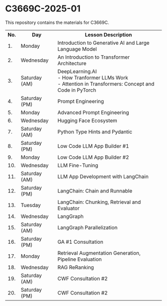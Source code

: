 # C3669C-2025-01

This repository contains the materials for C3669C.

<table>
    <tr>
        <th> No. </th>
        <th> Day </th>
        <th> Lesson Description </th> 
    </tr>
    <tr>
        <td>1.</td>
        <td>Monday</td>
        <td>Introduction to Generative AI and Large Language Model</td>
    </tr>
    <tr>
        <td>2.</td>
        <td>Wednesday</td>
        <td>An Introduction to Transformer Architecture</td>
    </tr>
    <tr>
        <td>3.</td>
        <td>Saturday (AM)</td>
        <td>DeepLearning.AI</br>
        - How Tranformer LLMs Work</br>
        - Attention in Transformers: Concept and Code in PyTorch
        </td>
    </tr>
    <tr>
        <td>4.</td>
        <td>Saturday (PM)</td>
        <td>Prompt Engineering</td>
    </tr>
    <tr>
        <td>5.</td>
        <td>Monday</td>
        <td>Advanced Prompt Engineering</td>
    </tr>
    <tr>
        <td>6.</td>
        <td>Wednesday</td>
        <td>Hugging Face Ecosystem</td>
    </tr>
    <tr>
        <td>7.</td>
        <td>Saturday (AM)</td>
        <td>Python Type Hints and Pydantic</td>
    </tr>
    <tr>
        <td>8.</td>
        <td>Saturday (PM)</td>
        <td>Low Code LLM App Builder #1</td>
    </tr>
    <tr>
        <td>9.</td>
        <td>Monday</td>
        <td>Low Code LLM App Builder #2</td>
    </tr>
    <tr>
        <td>10.</td>
        <td>Wednesday</td>
        <td>LLM Fine-Tuning</td>
    </tr>
    <tr>
        <td>11.</td>
        <td>Saturday (AM)</td>
        <td>LLM App Development with LangChain</td>
    </tr>
    <tr>
        <td>12.</td>
        <td>Saturday (PM)</td>
        <td>LangChain: Chain and Runnable</td>
    </tr>
    <tr>
        <td>13.</td>
        <td>Tuesday</td>
        <td>LangChain: Chunking, Retrieval and Evaluator</td>
    </tr>
    <tr>
        <td>14.</td>
        <td>Wednesday</td>
        <td>LangGraph</td>
    </tr>
    <tr>
        <td>15.</td>
        <td>Saturday (AM)</td>
        <td>LangGraph Parallelization</td>
    </tr>
    <tr>
        <td>16.</td>
        <td>Saturday (PM)</td>
        <td>GA #1 Consultation</td>
    </tr>
    <tr>
        <td>17.</td>
        <td>Monday</td>
        <td>Retrieval Augmentation Generation, Pipeline Evaluation</td>
    </tr>
    <tr>
        <td>18.</td>
        <td>Wednesday</td>
        <td>RAG ReRanking</td>
    </tr>
    <tr>
        <td>19.</td>
        <td>Saturday (AM)</td>
        <td>CWF Consultation #2</td>
    </tr>
    <tr>
        <td>20.</td>
        <td>Saturday (PM)</td>
        <td>CWF Consultation #2</td>
    </tr>
</table>
